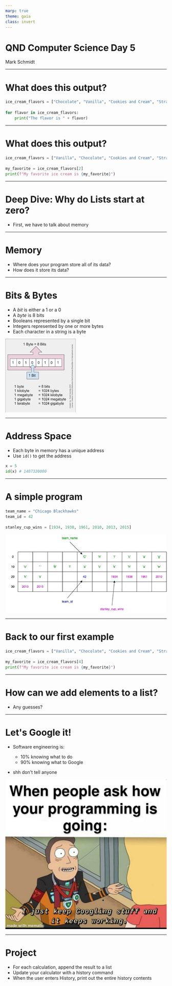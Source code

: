 ```yaml
---
marp: true
theme: gaia
class: invert
---
```


# QND Computer Science Day 5
Mark Schmidt

--- 

# What does this output?
```python
ice_cream_flavors = ["Chocolate", "Vanilla", "Cookies and Cream", "Strawberry"]

for flavor in ice_cream_flavors:
    print("The flavor is " + flavor)

```

<!-- -->
<!-- Should iterate through the list and print each option -->
<!-- Discuss list syntax (brackets, commas) -->
<!-- Discuss empty list -->
---

# What does this output?

```python
ice_cream_flavors = ["Vanilla", "Chocolate", "Cookies and Cream", "Strawberry"]

my_favorite = ice_cream_flavors[2]
print(f"My favorite ice cream is {my_favorite}")

```

<!-- -->
<!-- Get a show of hands for each option -->
--- 

# Deep Dive: Why do Lists start at zero? <!-- This question is not explicitly answered -->

- First, we have to talk about memory

---

# Memory

- Where does your program store all of its data?
- How does it store its data?

---

# Bits & Bytes

- A *bit* is either a 1 or a 0
- A *byte* is 8 bits
- Booleans represented by a single bit
- Integers represented by one or more bytes
- Each character in a string is a byte

![bg right w:500 h:500](../assets/bytes.png)

---

# Address Space

- Each byte in memory has a unique address
- Use `id()` to get the address

```python
x = 5
id(x) # 1407320000
```

---

# A simple program

```python
team_name = "Chicago Blackhawks"
team_id = 42

stanley_cup_wins = [1934, 1938, 1961, 2010, 2013, 2015]

```
![bg right 90%](../assets/program_layout.jpg)


---

# Back to our first example 

```python
ice_cream_flavors = ["Vanilla", "Chocolate", "Cookies and Cream", "Strawberry"]

my_favorite = ice_cream_flavors[4]
print(f"My favorite ice cream is {my_favorite}")


```

<!-- Show indices past the end of the list lead to an error -->
<!-- Show negative indices -->

--- 
# How can we add elements to a list?

- Any guesses?

<!-- -->
<!-- Maybe we can concatenate? -->
<!-- Try it in a repl -->

--- 
# Let's Google it!

- Software engineering is:
    - 10% knowing what to do
    - 90% knowing what to Google
    
- shh don't tell anyone

![bg right w:500](../assets/googling.jpeg)

---

# Project

- For each calculation, append the result to a list
- Update your calculator with a history command
- When the user enters History, print out the entire history contents